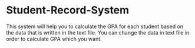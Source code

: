 # Student-Record-System
This system will help you to calculate the GPA for each student based on the data that is written in the text file. You can change the data in text file in order to calculate GPA which you want.

